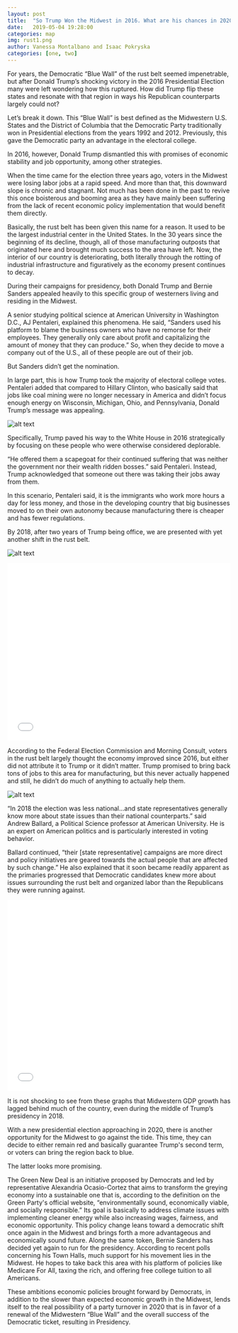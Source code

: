 ```yaml
---
layout: post
title:  "So Trump Won the Midwest in 2016. What are his chances in 2020?"
date:   2019-05-04 19:28:00
categories: map
img: rust1.png
author: Vanessa Montalbano and Isaac Pokryska
categories: [one, two]
---
```


For years, the Democratic “Blue Wall” of the rust belt seemed impenetrable, but after Donald Trump’s shocking victory in the 2016 Presidential Election many were left wondering how this ruptured. How did Trump flip these states and resonate with that region in ways his Republican counterparts largely could not?

Let’s break it down. This “Blue Wall” is best defined as the Midwestern U.S. States and the District of Columbia that the Democratic Party traditionally won in Presidential elections from the years 1992 and 2012. Previously, this gave the Democratic party an advantage in the electoral college. 

In 2016, however, Donald Trump dismantled this with promises of economic stability and job opportunity, among other strategies.

When the time came for the election three years ago, voters in the Midwest were losing labor jobs at a rapid speed. And more than that, this downward slope is chronic and stagnant. Not much has been done in the past to revive this once boisterous and booming area as they have mainly been suffering from the lack of recent economic policy implementation that would benefit them directly. 

Basically, the rust belt has been given this name for a reason. It used to be the largest industrial center in the United States. In the 30 years since the beginning of its decline, though, all of those manufacturing outposts that originated here and brought much success to the area have left. Now, the interior of our country is deteriorating, both literally through the rotting of industrial infrastructure and figuratively as the economy present continues to decay.  

During their campaigns for presidency, both Donald Trump and Bernie Sanders appealed heavily to this specific group of westerners living and residing in the Midwest. 

A senior studying political science at American University in Washington D.C., AJ Pentaleri, explained this phenomena. He said, “Sanders used his platform to blame the business owners who have no remorse for their employees. They generally only care about profit and capitalizing the amount of money that they can produce.” So, when they decide to move a company out of the U.S., all of these people are out of their job.

But Sanders didn’t get the nomination. 

In large part, this is how Trump took the majority of electoral college votes. Pentaleri added that compared to Hillary Clinton, who basically said that jobs like coal mining were no longer necessary in America and didn’t focus enough energy on Wisconsin, Michigan, Ohio, and Pennsylvania, Donald Trump’s message was appealing. 

![alt text](../images/rust1.png)

Specifically, Trump paved his way to the White House in 2016 strategically by focusing on these people who were otherwise considered deplorable. 

“He offered them a scapegoat for their continued suffering that was neither the government nor their wealth ridden bosses.” said Pentaleri. Instead, Trump acknowledged that someone out there was taking their jobs away from them.

In this scenario, Pentaleri said, it is the immigrants who work more hours a day for less money, and those in the developing country that big businesses moved to on their own autonomy because manufacturing there is cheaper and has fewer regulations.

By 2018, after two years of Trump being office, we are presented with yet another shift in the rust belt. 

![alt text](../images/rust2.png)


<iframe title="Change between Trump 2016 percentage and 2019 approval" aria-label="USA states choropleth map" id="datawrapper-chart-k3NEh" src="//datawrapper.dwcdn.net/k3NEh/1/" scrolling="no" frameborder="0" style="width: 0; min-width: 100% !important;" height="400"></iframe>
<script type="text/javascript">!function(){"use strict";window.addEventListener("message",function(a){if(void 0!==a.data["datawrapper-height"])for(var e in a.data["datawrapper-height"]){var t=document.getElementById("datawrapper-chart-"+e)||document.querySelector("iframe[src*='"+e+"']");t&&(t.style.height=a.data["datawrapper-height"][e]+"px")}})}();</script>

According to the Federal Election Commission and Morning Consult, voters in the rust belt largely thought the economy improved since 2016, but either did not attribute it to Trump or it didn’t matter.
Trump promised to bring back tons of jobs to this area for manufacturing, but this never actually happened and still, he didn’t do much of anything to actually help them. 

![alt text](../images/rust3.png)

“In 2018 the election was less national...and state representatives generally know more about state issues than their national counterparts.” said Andrew Ballard, a Political Science professor at American University. He is an expert on American politics and is particularly interested in voting behavior. 

Ballard continued, “their [state representative] campaigns are more direct and policy initiatives are geared towards the actual people that are affected by such change.” He also explained that it soon became readily apparent as the primaries progressed that Democratic candidates knew more about issues surrounding the rust belt and organized labor than the Republicans they were running against.

<iframe title="Percent GDP Growth in 2018" aria-label="USA states choropleth map" id="datawrapper-chart-yCISb" src="//datawrapper.dwcdn.net/yCISb/1/" scrolling="no" frameborder="0" style="width: 0; min-width: 100% !important;" height="430"></iframe>
<script type="text/javascript">!function(){"use strict";window.addEventListener("message",function(a){if(void 0!==a.data["datawrapper-height"])for(var e in a.data["datawrapper-height"]){var t=document.getElementById("datawrapper-chart-"+e)||document.querySelector("iframe[src*='"+e+"']");t&&(t.style.height=a.data["datawrapper-height"][e]+"px")}})}();</script>

It is not shocking to see from these graphs that Midwestern GDP growth has lagged behind much of the country, even during the middle of Trump’s presidency in 2018. 

With a new presidential election approaching in 2020, there is another opportunity for the Midwest to go against the tide. This time, they can decide to either remain red and basically guarantee Trump's second term, or voters can bring the region back to blue. 

The latter looks more promising. 

The Green New Deal is an initiative proposed by Democrats and led by representative Alexandria Ocasio-Cortez that aims to transform the greying economy into a sustainable one that is, according to the definition on the Green Party's official website, “environmentally sound, economically viable, and socially responsible.” Its goal is basically to address climate issues with implementing cleaner energy while also increasing wages, fairness, and economic opportunity. This policy change leans toward a democratic shift once again in the Midwest and brings forth a more advantageous and economically sound future. 
Along the same token, Bernie Sanders has decided yet again to run for the presidency. According to recent polls concerning his Town Halls, much support for his movement lies in the Midwest. He hopes to take back this area with his platform of policies like Medicare For All, taxing the rich, and offering free college tuition to all Americans. 

These ambitions economic policies brought forward by Democrats, in addition to the slower than expected economic growth in the Midwest, lends itself to the real possibility of a party turnover in 2020 that is in favor of a renewal of the Midwestern “Blue Wall” and the overall success of the Democratic ticket, resulting in Presidency. 


